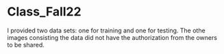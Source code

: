 # Class_Fall22
I provided two data sets: one for training and one for testing. 
The othe images consisting the data did not have the authorization from the owners to be shared.
